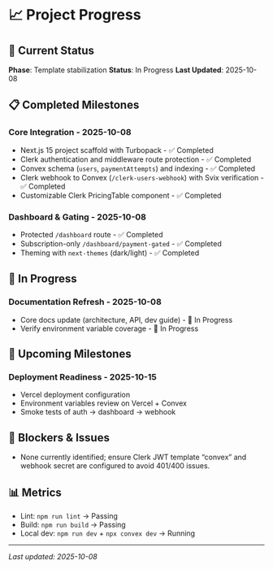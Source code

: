 # 📈 Project Progress

## 🎯 Current Status

**Phase**: Template stabilization
**Status**: In Progress
**Last Updated**: 2025-10-08

## 📋 Completed Milestones

### Core Integration - 2025-10-08
- Next.js 15 project scaffold with Turbopack - ✅ Completed
- Clerk authentication and middleware route protection - ✅ Completed
- Convex schema (`users`, `paymentAttempts`) and indexing - ✅ Completed
- Clerk webhook to Convex (`/clerk-users-webhook`) with Svix verification - ✅ Completed
- Customizable Clerk PricingTable component - ✅ Completed

### Dashboard & Gating - 2025-10-08
- Protected `/dashboard` route - ✅ Completed
- Subscription-only `/dashboard/payment-gated` - ✅ Completed
- Theming with `next-themes` (dark/light) - ✅ Completed

## 🔄 In Progress

### Documentation Refresh - 2025-10-08
- Core docs update (architecture, API, dev guide) - 🔄 In Progress
- Verify environment variable coverage - 🔄 In Progress

## 📅 Upcoming Milestones

### Deployment Readiness - 2025-10-15
- Vercel deployment configuration
- Environment variables review on Vercel + Convex
- Smoke tests of auth → dashboard → webhook

## 🚧 Blockers & Issues

- None currently identified; ensure Clerk JWT template “convex” and webhook secret are configured to avoid 401/400 issues.

## 📊 Metrics

- Lint: `npm run lint` → Passing
- Build: `npm run build` → Passing
- Local dev: `npm run dev` + `npx convex dev` → Running

---

*Last updated: 2025-10-08*

